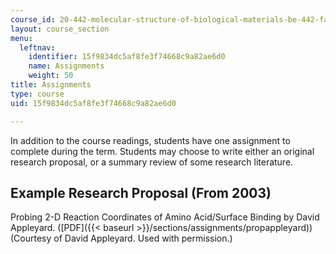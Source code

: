 ```yaml
---
course_id: 20-442-molecular-structure-of-biological-materials-be-442-fall-2005
layout: course_section
menu:
  leftnav:
    identifier: 15f9834dc5af8fe3f74668c9a82ae6d0
    name: Assignments
    weight: 50
title: Assignments
type: course
uid: 15f9834dc5af8fe3f74668c9a82ae6d0

---
```


In addition to the course readings, students have one assignment to complete during the term. Students may choose to write either an original research proposal, or a summary review of some research literature.

Example Research Proposal (From 2003)
-------------------------------------

Probing 2-D Reaction Coordinates of Amino Acid/Surface Binding by David Appleyard. ([PDF]({{< baseurl >}}/sections/assignments/propappleyard)) (Courtesy of David Appleyard. Used with permission.)